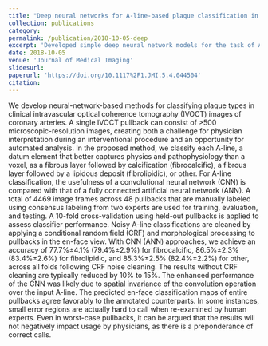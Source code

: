 ```yaml
---
title: "Deep neural networks for A-line-based plaque classification in coronary intravascular optical coherence tomography images"
collection: publications
category: 
permalink: /publication/2018-10-05-deep
excerpt: 'Developed simple deep neural network models for the task of A-line classification in intravascular OCT imaging.'
date: 2018-10-05
venue: 'Journal of Medical Imaging'
slidesurl: 
paperurl: 'https://doi.org/10.1117%2F1.JMI.5.4.044504'
citation: 
---
```


We develop neural-network-based methods for classifying plaque types in clinical intravascular optical coherence tomography (IVOCT) images of coronary arteries. A single IVOCT pullback can consist of >500 microscopic-resolution images, creating both a challenge for physician interpretation during an interventional procedure and an opportunity for automated analysis. In the proposed method, we classify each A-line, a datum element that better captures physics and pathophysiology than a voxel, as a fibrous layer followed by calcification (fibrocalcific), a fibrous layer followed by a lipidous deposit (fibrolipidic), or other. For A-line classification, the usefulness of a convolutional neural network (CNN) is compared with that of a fully connected artificial neural network (ANN). A total of 4469 image frames across 48 pullbacks that are manually labeled using consensus labeling from two experts are used for training, evaluation, and testing. A 10-fold cross-validation using held-out pullbacks is applied to assess classifier performance. Noisy A-line classifications are cleaned by applying a conditional random field (CRF) and morphological processing to pullbacks in the en-face view. With CNN (ANN) approaches, we achieve an accuracy of 77.7%±4.1% (79.4%±2.9%) for fibrocalcific, 86.5%±2.3% (83.4%±2.6%) for fibrolipidic, and 85.3%±2.5% (82.4%±2.2%) for other, across all folds following CRF noise cleaning. The results without CRF cleaning are typically reduced by 10% to 15%. The enhanced performance of the CNN was likely due to spatial invariance of the convolution operation over the input A-line. The predicted en-face classification maps of entire pullbacks agree favorably to the annotated counterparts. In some instances, small error regions are actually hard to call when re-examined by human experts. Even in worst-case pullbacks, it can be argued that the results will not negatively impact usage by physicians, as there is a preponderance of correct calls.